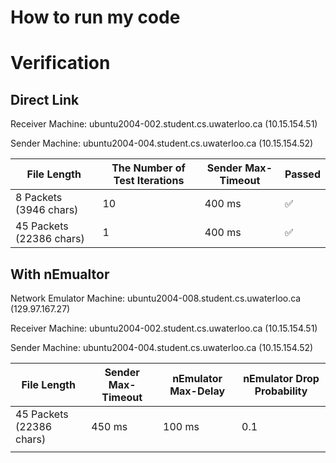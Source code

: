# How to run my code



# Verification

## Direct Link
Receiver Machine: ubuntu2004-002.student.cs.uwaterloo.ca (10.15.154.51)

Sender Machine: ubuntu2004-004.student.cs.uwaterloo.ca  (10.15.154.52)

| File Length              | The Number of Test Iterations | Sender Max-Timeout | Passed |
|--------------------------|-------------------------------|--------------------|--------|
| 8 Packets (3946 chars)   | 10                            | 400 ms             | ✅      |
| 45 Packets (22386 chars) | 1                             | 400 ms             | ✅      |


## With nEmualtor
Network Emulator Machine:  ubuntu2004-008.student.cs.uwaterloo.ca (129.97.167.27)


Receiver Machine: ubuntu2004-002.student.cs.uwaterloo.ca (10.15.154.51)

Sender Machine: ubuntu2004-004.student.cs.uwaterloo.ca  (10.15.154.52)






| File Length              | Sender Max-Timeout | nEmulator Max-Delay | nEmulator Drop Probability |
|--------------------------|--------------------|---------------------|----------------------------|
| 45 Packets (22386 chars) | 450 ms             | 100 ms              | 0.1                        |
|                          |                    |||